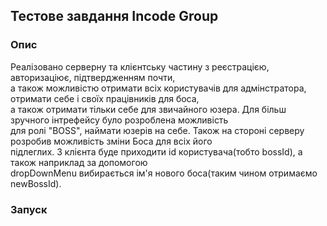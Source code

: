 ## Тестове завдання Incode Group

### Опис
Реалізовано серверну та клієнтську частину з реєстрацією, авторизаціює, підтвердженням почти, <br>
а також можливістю отримати всіх користувачів для адмінстратора, отримати себе і своїх працівників для боса,<br>
а також отримати тільки себе для звичайного юзера. Для більш зручного інтрефейсу було розроблена можливість <br>
для ролі "BOSS", наймати юзерів на себе.  Також на стороні серверу розробив можливість зміни Боса для всіх його<br>
підлеглих. З клієнта буде приходити id користувача(тобто bossId), а також наприклад за допомогою <br>
dropDownMenu вибирається ім'я нового боса(таким чином отримаємо newBossId).

### Запуск

